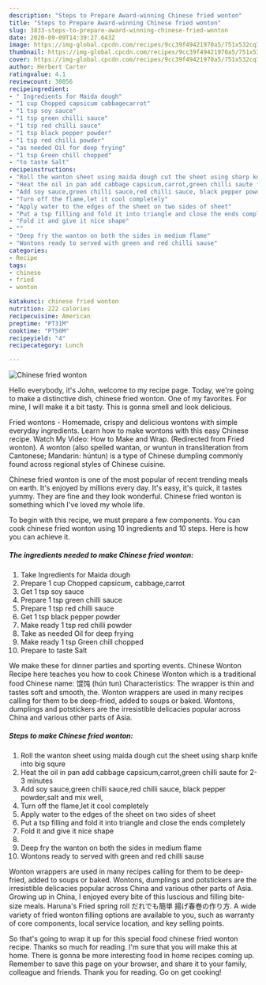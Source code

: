 ```yaml
---
description: "Steps to Prepare Award-winning Chinese fried wonton"
title: "Steps to Prepare Award-winning Chinese fried wonton"
slug: 3833-steps-to-prepare-award-winning-chinese-fried-wonton
date: 2020-09-09T14:39:27.643Z
image: https://img-global.cpcdn.com/recipes/9cc39f49421970a5/751x532cq70/chinese-fried-wonton-recipe-main-photo.jpg
thumbnail: https://img-global.cpcdn.com/recipes/9cc39f49421970a5/751x532cq70/chinese-fried-wonton-recipe-main-photo.jpg
cover: https://img-global.cpcdn.com/recipes/9cc39f49421970a5/751x532cq70/chinese-fried-wonton-recipe-main-photo.jpg
author: Herbert Carter
ratingvalue: 4.1
reviewcount: 30856
recipeingredient:
- " Ingredients for Maida dough"
- "1 cup Chopped capsicum cabbagecarrot"
- "1 tsp soy sauce"
- "1 tsp green chilli sauce"
- "1 tsp red chilli sauce"
- "1 tsp black pepper powder"
- "1 tsp red chilli powder"
- "as needed Oil for deep frying"
- "1 tsp Green chill chopped"
- "to taste Salt"
recipeinstructions:
- "Roll the wanton sheet using maida dough cut the sheet using sharp knife into big squre"
- "Heat the oil in pan add cabbage capsicum,carrot,green chilli saute for 2-3 minutes"
- "Add soy sauce,green chilli sauce,red chilli sauce, black pepper powder,salt and mix well,"
- "Turn off the flame,let it cool completely"
- "Apply water to the edges of the sheet on two sides of sheet"
- "Put a tsp filling and fold it into triangle and close the ends completely"
- "Fold it and give it nice shape"
- ""
- "Deep fry the wanton on both the sides in medium flame"
- "Wontons ready to served with green and red chilli sause"
categories:
- Recipe
tags:
- chinese
- fried
- wonton

katakunci: chinese fried wonton 
nutrition: 222 calories
recipecuisine: American
preptime: "PT31M"
cooktime: "PT50M"
recipeyield: "4"
recipecategory: Lunch

---
```



![Chinese fried wonton](https://img-global.cpcdn.com/recipes/9cc39f49421970a5/751x532cq70/chinese-fried-wonton-recipe-main-photo.jpg)

Hello everybody, it's John, welcome to my recipe page. Today, we're going to make a distinctive dish, chinese fried wonton. One of my favorites. For mine, I will make it a bit tasty. This is gonna smell and look delicious.

Fried wontons - Homemade, crispy and delicious wontons with simple everyday ingredients. Learn how to make wontons with this easy Chinese recipe. Watch My Video: How to Make and Wrap. (Redirected from Fried wonton). A wonton (also spelled wantan, or wuntun in transliteration from Cantonese; Mandarin: húntun) is a type of Chinese dumpling commonly found across regional styles of Chinese cuisine.

Chinese fried wonton is one of the most popular of recent trending meals on earth. It's enjoyed by millions every day. It's easy, it's quick, it tastes yummy. They are fine and they look wonderful. Chinese fried wonton is something which I've loved my whole life.


To begin with this recipe, we must prepare a few components. You can cook chinese fried wonton using 10 ingredients and 10 steps. Here is how you can achieve it.

<!--inarticleads1-->

##### The ingredients needed to make Chinese fried wonton:

1. Take  Ingredients for Maida dough
1. Prepare 1 cup Chopped capsicum, cabbage,carrot
1. Get 1 tsp soy sauce
1. Prepare 1 tsp green chilli sauce
1. Prepare 1 tsp red chilli sauce
1. Get 1 tsp black pepper powder
1. Make ready 1 tsp red chilli powder
1. Take as needed Oil for deep frying
1. Make ready 1 tsp Green chill chopped
1. Prepare to taste Salt


We make these for dinner parties and sporting events. Chinese Wonton Recipe here teaches you how to cook Chinese Wonton which is a traditional food Chinese name: 馄饨 (hún tun) Characteristics: The wrapper is thin and tastes soft and smooth, the. Wonton wrappers are used in many recipes calling for them to be deep-fried, added to soups or baked. Wontons, dumplings and potstickers are the irresistible delicacies popular across China and various other parts of Asia. 

<!--inarticleads2-->

##### Steps to make Chinese fried wonton:

1. Roll the wanton sheet using maida dough cut the sheet using sharp knife into big squre
1. Heat the oil in pan add cabbage capsicum,carrot,green chilli saute for 2-3 minutes
1. Add soy sauce,green chilli sauce,red chilli sauce, black pepper powder,salt and mix well,
1. Turn off the flame,let it cool completely
1. Apply water to the edges of the sheet on two sides of sheet
1. Put a tsp filling and fold it into triangle and close the ends completely
1. Fold it and give it nice shape
1. 
1. Deep fry the wanton on both the sides in medium flame
1. Wontons ready to served with green and red chilli sause


Wonton wrappers are used in many recipes calling for them to be deep-fried, added to soups or baked. Wontons, dumplings and potstickers are the irresistible delicacies popular across China and various other parts of Asia. Growing up in China, I enjoyed every bite of this luscious and filling bite-size meals. Haruna&#39;s Fried spring roll だれでも簡単 揚げ春巻の作り方. A wide variety of fried wonton filling options are available to you, such as warranty of core components, local service location, and key selling points. 

So that's going to wrap it up for this special food chinese fried wonton recipe. Thanks so much for reading. I'm sure that you will make this at home. There is gonna be more interesting food in home recipes coming up. Remember to save this page on your browser, and share it to your family, colleague and friends. Thank you for reading. Go on get cooking!
